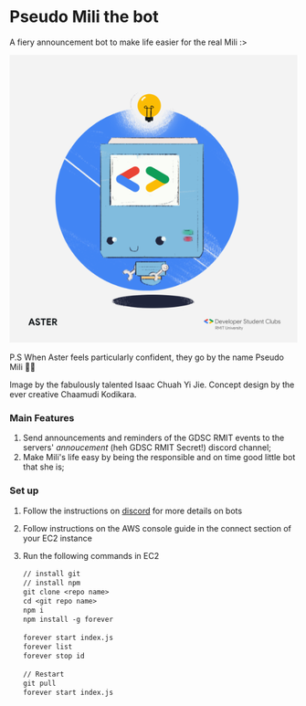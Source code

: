 # Pseudo Mili the bot
A fiery announcement bot to make life easier for the real Mili :>

![](image.png)

P.S When Aster feels particularly confident, they go by the name Pseudo Mili 💪🏾

Image by the fabulously talented Isaac Chuah Yi Jie.
Concept design by the ever creative Chaamudi Kodikara.

### Main Features
1. Send announcements and reminders of the GDSC RMIT events to the servers' _annoucement_ (heh GDSC RMIT Secret!) discord channel;
2. Make Mili's life easy by being the responsible and on time good little bot that she is;

### Set up

1. Follow the instructions on [discord](https://discord.js.org/#/) for more details on bots
2. Follow instructions on the AWS console guide in the connect section of your EC2 instance
3. Run the following commands in EC2

    ```
   // install git
   // install npm 
    git clone <repo name>
    cd <git repo name>
    npm i
    npm install -g forever

    forever start index.js
    forever list
    forever stop id
   
    // Restart
    git pull
    forever start index.js
   ```
